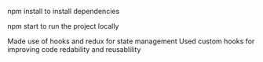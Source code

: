 npm install 
to install dependencies

npm start
to run the project locally

Made use of hooks and redux for state management
Used custom hooks for improving code redability and reusablility

